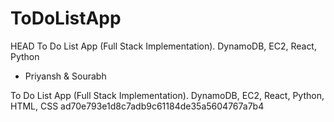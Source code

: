# ToDoListApp
 HEAD
To Do List App (Full Stack Implementation). DynamoDB, EC2, React, Python
- Priyansh & Sourabh

To Do List App (Full Stack Implementation). DynamoDB, EC2, React, Python, HTML, CSS
 ad70e793e1d8c7adb9c61184de35a5604767a7b4
